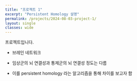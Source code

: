 ```yaml
---
title: "프로젝트 1"
excerpt: "Persistent Homology 설명"
permalink: /projects/2024-08-03-project-1/
layout: single
classes: wide
---
```


프로젝트입니다.

- 브레인 네트워크



- 임상군의 뇌 연결성과 통제군의 뇌 연결성 정도는 다름

- 이를 persistent homology 라는 알고리즘을 통해 차이를 보고자 함
